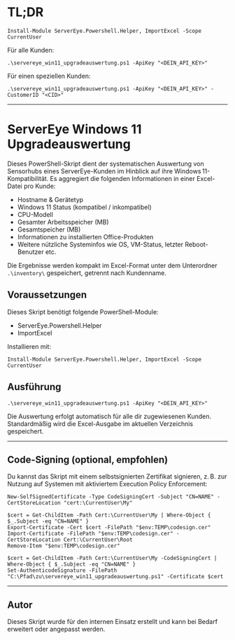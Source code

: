 # TL;DR
    
    Install-Module ServerEye.Powershell.Helper, ImportExcel -Scope CurrentUser

Für alle Kunden:
    
    .\servereye_win11_upgradeauswertung.ps1 -ApiKey "<DEIN_API_KEY>"

Für einen speziellen Kunden:

    .\servereye_win11_upgradeauswertung.ps1 -ApiKey "<DEIN_API_KEY>" -CustomerID "<CID>"

---

# ServerEye Windows 11 Upgradeauswertung

Dieses PowerShell-Skript dient der systematischen Auswertung von Sensorhubs eines ServerEye-Kunden im Hinblick auf ihre Windows 11-Kompatibilität. Es aggregiert die folgenden Informationen in einer Excel-Datei pro Kunde:

- Hostname & Gerätetyp
- Windows 11 Status (kompatibel / inkompatibel)
- CPU-Modell
- Gesamter Arbeitsspeicher (MB)
- Gesamtspeicher (MB)
- Informationen zu installierten Office-Produkten
- Weitere nützliche Systeminfos wie OS, VM-Status, letzter Reboot-Benutzer etc.

Die Ergebnisse werden kompakt im Excel-Format unter dem Unterordner `.\inventory\` gespeichert, getrennt nach Kundenname.

## Voraussetzungen

Dieses Skript benötigt folgende PowerShell-Module:

- ServerEye.Powershell.Helper
- ImportExcel

Installieren mit:

    Install-Module ServerEye.Powershell.Helper, ImportExcel -Scope CurrentUser

## Ausführung

    .\servereye_win11_upgradeauswertung.ps1 -ApiKey "<DEIN_API_KEY>"

Die Auswertung erfolgt automatisch für alle dir zugewiesenen Kunden. Standardmäßig wird die Excel-Ausgabe im aktuellen Verzeichnis gespeichert.

---

## Code-Signing (optional, empfohlen)

Du kannst das Skript mit einem selbstsignierten Zertifikat signieren, z. B. zur Nutzung auf Systemen mit aktiviertem Execution Policy Enforcement:

    New-SelfSignedCertificate -Type CodeSigningCert -Subject "CN=NAME" -CertStoreLocation "cert:\CurrentUser\My"

    $cert = Get-ChildItem -Path Cert:\CurrentUser\My | Where-Object { $_.Subject -eq "CN=NAME" }
    Export-Certificate -Cert $cert -FilePath "$env:TEMP\codesign.cer"
    Import-Certificate -FilePath "$env:TEMP\codesign.cer" -CertStoreLocation Cert:\CurrentUser\Root
    Remove-Item "$env:TEMP\codesign.cer"

    $cert = Get-ChildItem -Path Cert:\CurrentUser\My -CodeSigningCert | Where-Object { $_.Subject -eq "CN=NAME" }
    Set-AuthenticodeSignature -FilePath "C:\Pfad\zu\servereye_win11_upgradeauswertung.ps1" -Certificate $cert

---

## Autor

Dieses Skript wurde für den internen Einsatz erstellt und kann bei Bedarf erweitert oder angepasst werden.
